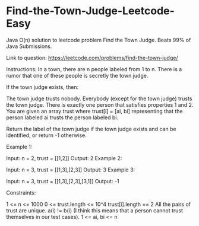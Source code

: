 # Find-the-Town-Judge-Leetcode-Easy
Java O(n) solution to leetcode problem Find the Town Judge. Beats 99% of Java Submissions.

Link to question: https://leetcode.com/problems/find-the-town-judge/

Instructions:
In a town, there are n people labeled from 1 to n. There is a rumor that one of these people is secretly the town judge.

If the town judge exists, then:

The town judge trusts nobody.
Everybody (except for the town judge) trusts the town judge.
There is exactly one person that satisfies properties 1 and 2.
You are given an array trust where trust[i] = [ai, bi] representing that the person labeled ai trusts the person labeled bi.

Return the label of the town judge if the town judge exists and can be identified, or return -1 otherwise.

 

Example 1:

Input: n = 2, trust = [[1,2]]
Output: 2
Example 2:

Input: n = 3, trust = [[1,3],[2,3]]
Output: 3
Example 3:

Input: n = 3, trust = [[1,3],[2,3],[3,1]]
Output: -1
 

Constraints:

1 <= n <= 1000
0 <= trust.length <= 10^4
trust[i].length == 2
All the pairs of trust are unique.
a(i) != b(i) (I think this means that a person cannot trust themselves in our test cases).
1 <= ai, bi <= n
